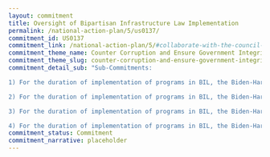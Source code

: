 ```yaml
---
layout: commitment
title: Oversight of Bipartisan Infrastructure Law Implementation
permalink: /national-action-plan/5/us0137/
commitment_id: US0137
commitment_link: /national-action-plan/5/#collaborate-with-the-council-of-the-inspectors-general-and-the-oversight-community
commitment_theme_name: Counter Corruption and Ensure Government Integrity and Accountability to the Public
commitment_theme_slug: counter-corruption-and-ensure-government-integrity-and-accountability-to-the-public
commitment_detail_sub: "Sub-Commitments:

1) For the duration of implementation of programs in BIL, the Biden-Harris Administration commits to implementing this guidance by using data and evidence to guide infrastructure investments and track progress;

2) For the duration of implementation of programs in BIL, the Biden-Harris Administration commits to implementing this guidance by… reporting on awards and subawards;

3) For the duration of implementation of programs in BIL, the Biden-Harris Administration commits to implementing this guidance by... collaborating with the IG and oversight community, including by engaging with IGs on the front end of program design and holding regular joint program review meetings with IGs;

4) For the duration of implementation of programs in BIL, the Biden-Harris Administration commits to implementing this guidance by... reducing barriers faced by State, local, Tribal, and territorial governments in accessing infrastructure funding opportunities, including through outreach, engage- ment, and technical assistance."
commitment_status: Commitment
commitment_narrative: placeholder
---
```


